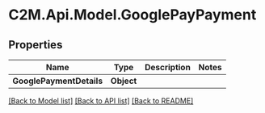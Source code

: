 # C2M.Api.Model.GooglePayPayment

## Properties

Name | Type | Description | Notes
------------ | ------------- | ------------- | -------------
**GooglePaymentDetails** | **Object** |  | 

[[Back to Model list]](../../README.md#documentation-for-models) [[Back to API list]](../../README.md#documentation-for-api-endpoints) [[Back to README]](../../README.md)

